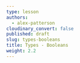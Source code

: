 ```yaml
---
type: lesson
authors:
  - alex-patterson
cloudinary_convert: false
published: draft
slug: types-booleans
title: Types - Booleans
weight: 2.2
---
```

